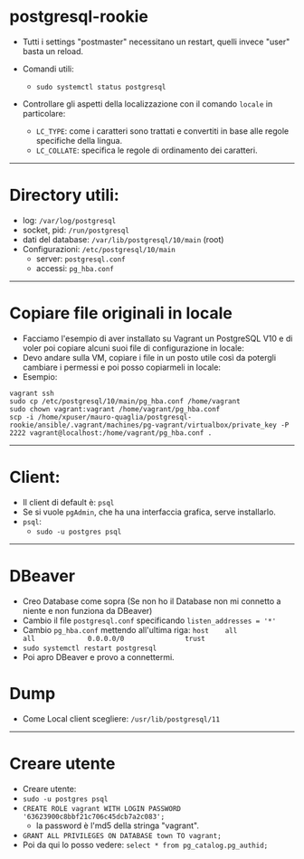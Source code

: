 # postgresql-rookie
* Tutti i settings "postmaster" necessitano un restart, quelli invece "user" basta un reload.

* Comandi utili:
  * `sudo systemctl status postgresql`
* Controllare gli aspetti della localizzazione con il comando `locale` in particolare:
  * `LC_TYPE`: come i caratteri sono trattati e convertiti in base alle regole specifiche della lingua.
  * `LC_COLLATE`: specifica le regole di ordinamento dei caratteri.
----
# Directory utili:
  * log: `/var/log/postgresql`
  * socket, pid: `/run/postgresql`
  * dati del database: `/var/lib/postgresql/10/main` (root)
* Configurazioni: `/etc/postgresql/10/main`
  * server: `postgresql.conf`
  * accessi: `pg_hba.conf`
----
# Copiare file originali in locale
* Facciamo l'esempio di aver installato su Vagrant un PostgreSQL V10 e di voler poi copiare alcuni suoi file di configurazione in locale:
* Devo andare sulla VM, copiare i file in un posto utile così da potergli cambiare i permessi e poi posso copiarmeli in locale:
* Esempio:
```
vagrant ssh
sudo cp /etc/postgresql/10/main/pg_hba.conf /home/vagrant
sudo chown vagrant:vagrant /home/vagrant/pg_hba.conf
scp -i /home/xpuser/mauro-quaglia/postgresql-rookie/ansible/.vagrant/machines/pg-vagrant/virtualbox/private_key -P 2222 vagrant@localhost:/home/vagrant/pg_hba.conf .
```
----
# Client:
  * Il client di default è: `psql`
  * Se si vuole `pgAdmin`, che ha una interfaccia grafica, serve installarlo. 
* `psql`:
  * `sudo -u postgres psql`
----
# DBeaver
 * Creo Database come sopra (Se non ho il Database non mi connetto a niente e non funziona da DBeaver)
 * Cambio il file `postgresql.conf` specificando `listen_addresses = '*'`
 * Cambio `pg_hba.conf` mettendo all'ultima riga: `host    all             all             0.0.0.0/0               trust`
 * `sudo systemctl restart postgresql`
 * Poi apro DBeaver e provo a connettermi.
# Dump
* Come Local client scegliere: `/usr/lib/postgresql/11`
----
# Creare utente
* Creare utente:
* `sudo -u postgres psql`
* `CREATE ROLE vagrant WITH LOGIN PASSWORD '63623900c8bbf21c706c45dcb7a2c083';`
  * la password è l'md5 della stringa "vagrant".
* `GRANT ALL PRIVILEGES ON DATABASE town TO vagrant;`
* Poi da qui lo posso vedere: `select * from pg_catalog.pg_authid;`